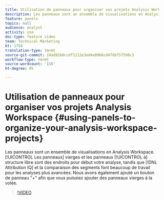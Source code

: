 ```yaml
---
title: Utilisation de panneaux pour organiser vos projets Analysis Workspace
description: Les panneaux sont un ensemble de visualisations en Analysis Workspace. Les panneaux vierges et les panneaux à structure libre sont des endroits pour début de votre analyse, tandis que la comparaison des Attributions IQ et des segments fait beaucoup de travail pour les analyses plus avancées. Nous avons également ajouté un bouton de panneau "+" afin que vous puissiez ajouter des panneaux vierges à la volée.
feature: panels
topics: null
audience: analyst
activity: use
doc-type: feature video
team: Technical Marketing
kt: 1756
translation-type: tm+mt
source-git-commit: 24ad92b0ccdf1112e3ed4a0968cd47db757598c3
workflow-type: tm+mt
source-wordcount: '115'
ht-degree: 0%

---
```



# Utilisation de panneaux pour organiser vos projets Analysis Workspace {#using-panels-to-organize-your-analysis-workspace-projects}

Les panneaux sont un ensemble de visualisations en Analysis Workspace. [!UICONTROL Les panneaux] vierges et les panneaux [!UICONTROL à] structure libre sont des endroits pour début votre analyse, tandis que [!DNL Attribution IQ] et la comparaison  des segments font beaucoup de travail pour les analyses plus avancées. Nous avons également ajouté un bouton de panneau &quot;+&quot; afin que vous puissiez ajouter des panneaux vierges à la volée.

>[!VIDEO](https://video.tv.adobe.com/v/23388/?quality=12)
